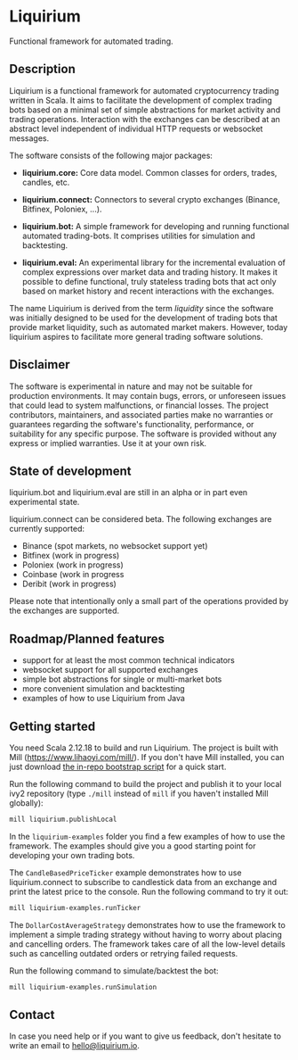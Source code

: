 # Liquirium
Functional framework for automated trading.

## Description

Liquirium is a functional framework for automated cryptocurrency trading written in Scala.
It aims to facilitate the development of complex trading
bots based on a minimal set of simple abstractions for market activity and trading operations.
Interaction with the exchanges can be described at an abstract level independent of individual HTTP requests or
websocket messages.

The software consists of the following major packages:

- **liquirium.core:** Core data model. Common classes for orders, trades, candles, etc.

- **liquirium.connect:** Connectors to several crypto exchanges (Binance, Bitfinex, Poloniex, ...).

- **liquirium.bot:** A simple framework for developing and running functional automated trading-bots. It
  comprises utilities for simulation and backtesting.

- **liquirium.eval:** An experimental library for the incremental evaluation of complex expressions
  over market data and trading history. It makes it possible to define functional, truly stateless
  trading bots that act only based on market history and recent interactions with the exchanges.

The name Liquirium is derived from the term *liquidity* since the software was initially designed to be used for
the development of trading bots that provide market liquidity, such as automated market makers.
However, today liquirium aspires to facilitate more general trading software solutions.


## Disclaimer

The software is experimental in nature and may not be suitable for production environments. It may contain bugs,
errors, or unforeseen issues that could lead to system malfunctions, or financial losses.
The project contributors, maintainers, and associated parties make no warranties or guarantees
regarding the software's functionality, performance, or suitability for any specific purpose.
The software is provided without any express or implied warranties. Use it at your own risk.

## State of development

liquirium.bot and liquirium.eval are still in an alpha or in part even experimental state.

liquirium.connect can be considered beta. The following exchanges are currently supported:

- Binance (spot markets, no websocket support yet)
- Bitfinex (work in progress)
- Poloniex (work in progress)
- Coinbase (work in progress
- Deribit (work in progress)

Please note that intentionally only a small part of the operations provided by the exchanges are supported.

## Roadmap/Planned features

- support for at least the most common technical indicators
- websocket support for all supported exchanges
- simple bot abstractions for single or multi-market bots
- more convenient simulation and backtesting
- examples of how to use Liquirium from Java

## Getting started

You need Scala 2.12.18 to build and run Liquirium. The project is built with Mill (https://www.lihaoyi.com/mill/).
If you don't have Mill installed, you can just download [the in-repo bootstrap
script](https://mill-build.com/mill/Installation_IDE_Support.html#_mills_bootstrap_script_linuxos_x_only) for a 
quick start. 

Run the following command to build the project and publish it to your local ivy2 repository
(type `./mill` instead of `mill` if you haven't installed Mill globally):

```bash
mill liquirium.publishLocal
```

In the `liquirium-examples` folder you find a few examples of how to use the framework. The examples should give you
a good starting point for developing your own trading bots.

The `CandleBasedPriceTicker` example demonstrates how to use liquirium.connect to subscribe to candlestick
data from an exchange and print the latest price to the console. Run the following command to try it out:

```bash
mill liquirium-examples.runTicker
```

The `DollarCostAverageStrategy` demonstrates how to use the framework to implement a simple trading strategy without 
having to worry about placing and cancelling orders. The framework takes care of all the low-level details such as
cancelling outdated orders or retrying failed requests.

Run the following command to simulate/backtest the bot:

```bash
mill liquirium-examples.runSimulation
```


## Contact

In case you need help or if you want to give us feedback, don't hesitate to write an email to 
[hello@liquirium.io](mailto:hello@liquirium.io).
